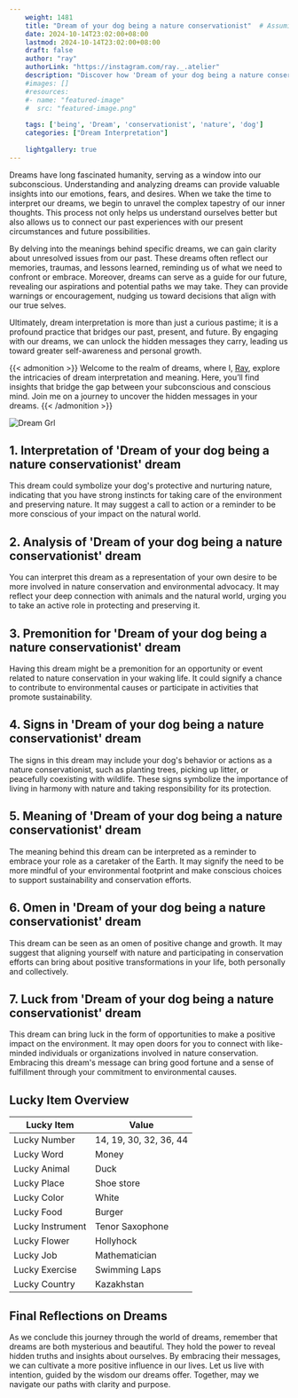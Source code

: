 ```yaml
---
    weight: 1481
    title: "Dream of your dog being a nature conservationist"  # Assuming 'title' column exists
    date: 2024-10-14T23:02:00+08:00
    lastmod: 2024-10-14T23:02:00+08:00
    draft: false
    author: "ray"
    authorLink: "https://instagram.com/ray._.atelier"
    description: "Discover how 'Dream of your dog being a nature conservationist' can interpret your future and uncover its significant meanings in your life."
    #images: []
    #resources:
    #- name: "featured-image"
    #  src: "featured-image.png"
    
    tags: ['being', 'Dream', 'conservationist', 'nature', 'dog']
    categories: ["Dream Interpretation"]
    
    lightgallery: true
---
```

    
Dreams have long fascinated humanity, serving as a window into our subconscious. Understanding and analyzing dreams can provide valuable insights into our emotions, fears, and desires. When we take the time to interpret our dreams, we begin to unravel the complex tapestry of our inner thoughts. This process not only helps us understand ourselves better but also allows us to connect our past experiences with our present circumstances and future possibilities.

By delving into the meanings behind specific dreams, we can gain clarity about unresolved issues from our past. These dreams often reflect our memories, traumas, and lessons learned, reminding us of what we need to confront or embrace. Moreover, dreams can serve as a guide for our future, revealing our aspirations and potential paths we may take. They can provide warnings or encouragement, nudging us toward decisions that align with our true selves.

Ultimately, dream interpretation is more than just a curious pastime; it is a profound practice that bridges our past, present, and future. By engaging with our dreams, we can unlock the hidden messages they carry, leading us toward greater self-awareness and personal growth.

{{< admonition >}}
Welcome to the realm of dreams, where I, [Ray](https://instagram.com/ray._.atelier), explore the intricacies of dream interpretation and meaning. Here, you’ll find insights that bridge the gap between your subconscious and conscious mind. Join me on a journey to uncover the hidden messages in your dreams.
{{< /admonition >}}

![Dream Grl](https://cdn.pixabay.com/photo/2017/11/02/03/35/gothic-2910057_1280.jpg "Dream Grl")

## 1. Interpretation of 'Dream of your dog being a nature conservationist' dream
 This dream could symbolize your dog's protective and nurturing nature, indicating that you have strong instincts for taking care of the environment and preserving nature. It may suggest a call to action or a reminder to be more conscious of your impact on the natural world.

## 2. Analysis of 'Dream of your dog being a nature conservationist' dream
 You can interpret this dream as a representation of your own desire to be more involved in nature conservation and environmental advocacy. It may reflect your deep connection with animals and the natural world, urging you to take an active role in protecting and preserving it.

## 3. Premonition for 'Dream of your dog being a nature conservationist' dream
 Having this dream might be a premonition for an opportunity or event related to nature conservation in your waking life. It could signify a chance to contribute to environmental causes or participate in activities that promote sustainability.

## 4. Signs in 'Dream of your dog being a nature conservationist' dream
 The signs in this dream may include your dog's behavior or actions as a nature conservationist, such as planting trees, picking up litter, or peacefully coexisting with wildlife. These signs symbolize the importance of living in harmony with nature and taking responsibility for its protection.

## 5. Meaning of 'Dream of your dog being a nature conservationist' dream
 The meaning behind this dream can be interpreted as a reminder to embrace your role as a caretaker of the Earth. It may signify the need to be more mindful of your environmental footprint and make conscious choices to support sustainability and conservation efforts.

## 6. Omen in 'Dream of your dog being a nature conservationist' dream
 This dream can be seen as an omen of positive change and growth. It may suggest that aligning yourself with nature and participating in conservation efforts can bring about positive transformations in your life, both personally and collectively.

## 7. Luck from 'Dream of your dog being a nature conservationist' dream
 This dream can bring luck in the form of opportunities to make a positive impact on the environment. It may open doors for you to connect with like-minded individuals or organizations involved in nature conservation. Embracing this dream's message can bring good fortune and a sense of fulfillment through your commitment to environmental causes.

## Lucky Item Overview
| Lucky Item          | Value              |
|---------------|--------------------|
| Lucky Number        | 14, 19, 30, 32, 36, 44  |
| Lucky Word          | Money |
| Lucky Animal        | Duck |
| Lucky Place         | Shoe store     |
| Lucky Color         | White     |
| Lucky Food          | Burger      |
| Lucky Instrument    | Tenor Saxophone |
| Lucky Flower        | Hollyhock    |
| Lucky Job           | Mathematician       |
| Lucky Exercise      | Swimming Laps  |
| Lucky Country       | Kazakhstan    |


##  Final Reflections on Dreams

As we conclude this journey through the world of dreams, remember that dreams are both mysterious and beautiful. They hold the power to reveal hidden truths and insights about ourselves. By embracing their messages, we can cultivate a more positive influence in our lives. Let us live with intention, guided by the wisdom our dreams offer. Together, may we navigate our paths with clarity and purpose.
